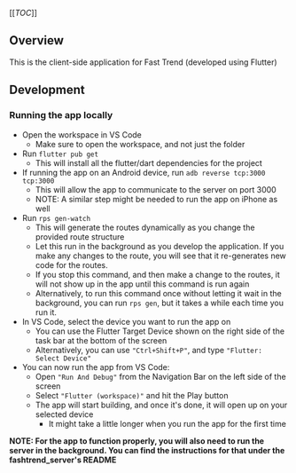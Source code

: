 [[_TOC_]]

## Overview
This is the client-side application for Fast Trend (developed using Flutter)

## Development


### Running the app locally

- Open the workspace in VS Code
  - Make sure to open the workspace, and not just the folder
- Run `flutter pub get`
  - This will install all the flutter/dart dependencies for the project
- If running the app on an Android device, run `adb reverse tcp:3000 tcp:3000`
  - This will allow the app to communicate to the server on port 3000
  - NOTE: A similar step might be needed to run the app on iPhone as well
- Run `rps gen-watch`
  - This will generate the routes dynamically as you change the provided route structure
  - Let this run in the background as you develop the application. If you make any changes to the route, you will see that it re-generates new code for the routes.
  - If you stop this command, and then make a change to the routes, it will not show up in the app until this command is run again
  - Alternatively, to run this command once without letting it wait in the background, you can run `rps gen`, but it takes a while each time you run it.
- In VS Code, select the device you want to run the app on
  - You can use the Flutter Target Device shown on the right side of the task bar at the bottom of the screen
  - Alternatively, you can use `"Ctrl+Shift+P"`, and type `"Flutter: Select Device"`
- You can now run the app from VS Code:
  - Open `"Run And Debug"` from the Navigation Bar on the left side of the screen
  - Select `"Flutter (workspace)"` and hit the Play button
  - The app will start building, and once it's done, it will open up on your selected device
    - It might take a little longer when you run the app for the first time

**NOTE: For the app to function properly, you will also need to run the server in the background. You can find the instructions for that under the fashtrend_server's README**


